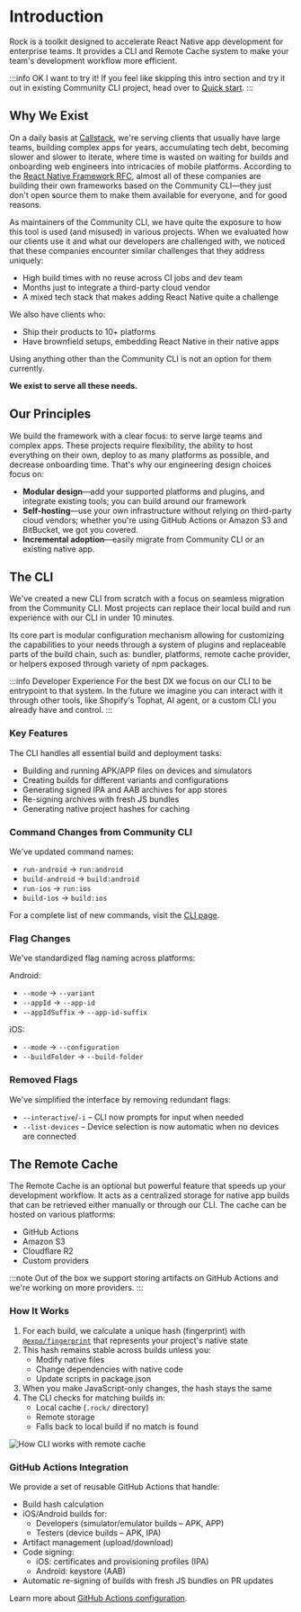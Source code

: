 # Introduction

Rock is a toolkit designed to accelerate React Native app development for enterprise teams. It provides a CLI and Remote Cache system to make your team's development workflow more efficient.

:::info OK I want to try it!
If you feel like skipping this intro section and try it out in existing Community CLI project, head over to [Quick start](/docs/getting-started/index).
:::

## Why We Exist

On a daily basis at [Callstack](https://callstack.com/), we're serving clients that usually have large teams, building complex apps for years, accumulating tech debt, becoming slower and slower to iterate, where time is wasted on waiting for builds and onboarding web engineers into intricacies of mobile platforms. According to the [React Native Framework RFC](https://github.com/react-native-community/discussions-and-proposals/pull/759), almost all of these companies are building their own frameworks based on the Community CLI—they just don't open source them to make them available for everyone, and for good reasons.

As maintainers of the Community CLI, we have quite the exposure to how this tool is used (and misused) in various projects. When we evaluated how our clients use it and what our developers are challenged with, we noticed that these companies encounter similar challenges that they address uniquely:

- High build times with no reuse across CI jobs and dev team
- Months just to integrate a third-party cloud vendor
- A mixed tech stack that makes adding React Native quite a challenge

We also have clients who:

- Ship their products to 10+ platforms
- Have brownfield setups, embedding React Native in their native apps

Using anything other than the Community CLI is not an option for them currently.

**We exist to serve all these needs.**

## Our Principles

We build the framework with a clear focus: to serve large teams and complex apps. These projects require flexibility, the ability to host everything on their own, deploy to as many platforms as possible, and decrease onboarding time. That's why our engineering design choices focus on:

- **Modular design**—add your supported platforms and plugins, and integrate existing tools; you can build around our framework
- **Self-hosting**—use your own infrastructure without relying on third-party cloud vendors; whether you're using GitHub Actions or Amazon S3 and BitBucket, we got you covered.
- **Incremental adoption**—easily migrate from Community CLI or an existing native app.

## The CLI

We've created a new CLI from scratch with a focus on seamless migration from the Community CLI. Most projects can replace their local build and run experience with our CLI in under 10 minutes.

Its core part is modular configuration mechanism allowing for customizing the capabilities to your needs through a system of plugins and replaceable parts of the build chain, such as: bundler, platforms, remote cache provider, or helpers exposed through variety of npm packages.

:::info Developer Experience
For the best DX we focus on our CLI to be entrypoint to that system. In the future we imagine you can interact with it through other tools, like Shopify's Tophat, AI agent, or a custom CLI you already have and control.
:::

### Key Features

The CLI handles all essential build and deployment tasks:

- Building and running APK/APP files on devices and simulators
- Creating builds for different variants and configurations
- Generating signed IPA and AAB archives for app stores
- Re-signing archives with fresh JS bundles
- Generating native project hashes for caching

### Command Changes from Community CLI

We've updated command names:

- `run-android` → `run:android`
- `build-android` → `build:android`
- `run-ios` → `run:ios`
- `build-ios` → `build:ios`

For a complete list of new commands, visit the [CLI page](/docs/cli/index).

### Flag Changes

We've standardized flag naming across platforms:

Android:

- `--mode` → `--variant`
- `--appId` → `--app-id`
- `--appIdSuffix` → `--app-id-suffix`

iOS:

- `--mode` → `--configuration`
- `--buildFolder` → `--build-folder`

### Removed Flags

We've simplified the interface by removing redundant flags:

- `--interactive`/`-i` – CLI now prompts for input when needed
- `--list-devices` – Device selection is now automatic when no devices are connected

## The Remote Cache

The Remote Cache is an optional but powerful feature that speeds up your development workflow. It acts as a centralized storage for native app builds that can be retrieved either manually or through our CLI. The cache can be hosted on various platforms:

- GitHub Actions
- Amazon S3
- Cloudflare R2
- Custom providers

:::note
Out of the box we support storing artifacts on GitHub Actions and we're working on more providers.
:::

### How It Works

1. For each build, we calculate a unique hash (fingerprint) with [`@expo/fingerprint`](https://docs.expo.dev/versions/latest/sdk/fingerprint/) that represents your project's native state
2. This hash remains stable across builds unless you:
   - Modify native files
   - Change dependencies with native code
   - Update scripts in package.json
3. When you make JavaScript-only changes, the hash stays the same
4. The CLI checks for matching builds in:
   - Local cache (`.rock/` directory)
   - Remote storage
   - Falls back to local build if no match is found

![How CLI works with remote cache](/cli-remote-cache.png)

### GitHub Actions Integration

We provide a set of reusable GitHub Actions that handle:

- Build hash calculation
- iOS/Android builds for:
  - Developers (simulator/emulator builds – APK, APP)
  - Testers (device builds – APK, IPA)
- Artifact management (upload/download)
- Code signing:
  - iOS: certificates and provisioning profiles (IPA)
  - Android: keystore (AAB)
- Automatic re-signing of builds with fresh JS bundles on PR updates

Learn more about [GitHub Actions configuration](/docs/github-actions/configuration).
